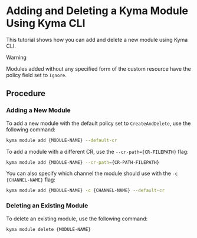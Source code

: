 # Adding and Deleting a Kyma Module Using Kyma CLI

This tutorial shows how you can add and delete a new module using Kyma CLI.

> [!WARNING]
> Modules added without any specified form of the custom resource have the policy field set to `Ignore`.

## Procedure

### Adding a New Module

To add a new module with the default policy set to `CreateAndDelete`, use the following command:

```bash
kyma module add {MODULE-NAME} --default-cr
```

To add a module with a different CR, use the `--cr-path={CR-FILEPATH}` flag:

```bash
kyma module add {MODULE-NAME} --cr-path={CR-PATH-FILEPATH}
```

You can also specify which channel the module should use with the `-c {CHANNEL-NAME}` flag:

```bash
kyma module add {MODULE-NAME} -c {CHANNEL-NAME} --default-cr
```

### Deleting an Existing Module

To delete an existing module, use the following command:

```bash
kyma module delete {MODULE-NAME} 
```
